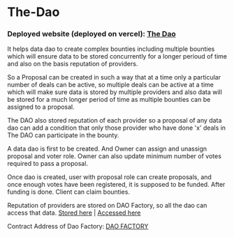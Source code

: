 # The-Dao

### Deployed website (deployed on vercel): [The Dao](https://the-dao.vercel.app/)

It helps data dao to create complex bounties including multiple bounties which will ensure data to be stored concurrently for a longer perioud of time and also on the basis reputation of providers.

So a Proposal can be created in such a way that at a time only a particular number of deals can be active, so multiple deals can be active at a time which will make sure data is stored by multiple providers and also data will be stored for a much longer period of time as multiple bounties can be assigned to a proposal.

The DAO also stored reputation of each provider so a proposal of any data dao can add a condition that only those provider who have done 'x' deals in The DAO can participate in the bounty.

A data dao is first to be created. And Owner can assign and unassign proposal and voter role. Owner can also update minimum number of votes required to pass a proposal.

Once dao is created, user with proposal role can create proposals, and once enough votes have been registered, it is supposed to be funded. After funding is done. Client can claim bounties.

Reputation of providers are stored on DAO Factory, so all the dao can access that data. [Stored here](https://github.com/Ahmed-Aghadi/The-Dao/blob/main/smart_contracts/contracts/DaoFactory.sol#L20) | [Accessed here](https://github.com/Ahmed-Aghadi/The-Dao/blob/main/smart_contracts/contracts/DataDao.sol#L239)

Contract Address of Dao Factory: [DAO FACTORY](https://github.com/Ahmed-Aghadi/The-Dao/blob/main/website/constants/contractAddress.json#L2)
